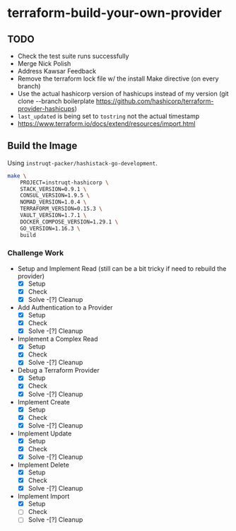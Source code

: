 # terraform-build-your-own-provider

## TODO

- Check the test suite runs successfully
- Merge Nick Polish
- Address Kawsar Feedback
- Remove the terraform lock file w/ the install Make directive (on every branch)
- Use the actual hashicorp version of hashicups instead of my version (git clone --branch boilerplate https://github.com/hashicorp/terraform-provider-hashicups)
- `last_updated` is being set to `tostring` not the actual timestamp
- https://www.terraform.io/docs/extend/resources/import.html

## Build the Image

Using `instruqt-packer/hashistack-go-development`.

```bash
make \
    PROJECT=instruqt-hashicorp \
    STACK_VERSION=0.9.1 \
    CONSUL_VERSION=1.9.5 \
    NOMAD_VERSION=1.0.4 \
    TERRAFORM_VERSION=0.15.3 \
    VAULT_VERSION=1.7.1 \
    DOCKER_COMPOSE_VERSION=1.29.1 \
    GO_VERSION=1.16.3 \
    build
```

### Challenge Work

- Setup and Implement Read (still can be a bit tricky if need to rebuild the provider)
    -[x] Setup
    -[x] Check
    -[x] Solve
    -[?] Cleanup
- Add Authentication to a Provider
    -[x] Setup
    -[x] Check
    -[x] Solve
    -[?] Cleanup
- Implement a Complex Read
    -[x] Setup
    -[x] Check
    -[x] Solve
    -[?] Cleanup
- Debug a Terraform Provider
    -[x] Setup
    -[x] Check
    -[x] Solve
    -[?] Cleanup
- Implement Create
    -[x] Setup
    -[x] Check
    -[x] Solve
    -[?] Cleanup
- Implement Update
    -[x] Setup
    -[x] Check
    -[x] Solve
    -[?] Cleanup
- Implement Delete
    -[x] Setup
    -[x] Check
    -[x] Solve
    -[?] Cleanup
- Implement Import
    -[x] Setup
    -[ ] Check
    -[ ] Solve
    -[?] Cleanup
